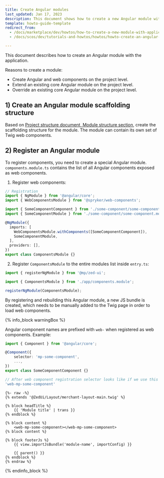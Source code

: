 ```yaml
---
title: Create Angular modules
last_updated: Jan 17, 2023
description: This document shows how to create a new Angular module with the application
template: howto-guide-template
redirect_from:
  - /docs/marketplace/dev/howtos/how-to-create-a-new-module-with-application.html
  - /docs/scos/dev/tutorials-and-howtos/howtos/howto-create-an-angular-module-with-application.html

---
```


This document describes how to create an Angular module with the application.

Reasons to create a module:

- Create Angular and web components on the project level.
- Extend an existing core Angular module on the project level.
- Override an existing core Angular module on the project level.

## 1) Create an Angular module scaffolding structure

Based on [Project structure document, Module structure section](/docs/dg/dev/frontend-development/latest/marketplace/marketplace-frontend-project-and-module-structure.html#module-structure), create the scaffolding structure for the module.
The module can contain its own set of Twig web components.

## 2) Register an Angular module

To register components, you need to create a special Angular module. `components.module.ts` contains the list of all Angular components exposed as web components.

1. Register web components:

```ts
// Registration
import { NgModule } from '@angular/core';
import { WebComponentsModule } from '@spryker/web-components';

import { SomeComponentComponent } from './some-component/some-component.component';
import { SomeComponentModule } from './some-component/some-component.module';

@NgModule({
  imports: [
    WebComponentsModule.withComponents([SomeComponentComponent]),
    SomeComponentModule,
  ],
  providers: [],
})
export class ComponentsModule {}
```

2. Register `ComponentsModule` to the entire modules list inside `entry.ts`:

```ts
import { registerNgModule } from '@mp/zed-ui';

import { ComponentsModule } from './app/components.module';

registerNgModule(ComponentsModule);
```

By registering and rebuilding this Angular module, a new JS bundle is created, which needs to be manually added to the Twig page in order to load web components.

{% info_block warningBox %}

Angular component names are prefixed with `web-` when registered as web components. Example:

```ts
import { Component } from '@angular/core';

@Component({
    selector: 'mp-some-component',
    ...,
})
export class SomeComponentComponent {}

// After web component registration selector looks like if we use this component as web inside a twig file:
'web-mp-some-component'
```

```twig
{%- raw -%}
{% extends '@ZedUi/Layout/merchant-layout-main.twig' %}

{% block headTitle %}
    {{ 'Module title' | trans }}
{% endblock %}

{% block content %}
    <web-mp-some-component></web-mp-some-component>
{% block content %}

{% block footerJs %}
    {{ view.importJsBundle('module-name', importConfig) }}

    {{ parent() }}
{% endblock %}
{% endraw %}
```

{% endinfo_block %}
